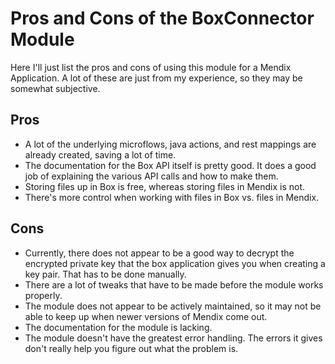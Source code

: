 # Pros and Cons of the BoxConnector Module

Here I'll just list the pros and cons of using this module for a Mendix Application. A lot of these are just from my experience, so they may be somewhat subjective.

## Pros

* A lot of the underlying microflows, java actions, and rest mappings are already created, saving a lot of time.
* The documentation for the Box API itself is pretty good. It does a good job of explaining the various API calls and how to make them.
* Storing files up in Box is free, whereas storing files in Mendix is not.
* There's more control when working with files in Box vs. files in Mendix.

## Cons

* Currently, there does not appear to be a good way to decrypt the encrypted private key that the box application gives you when creating a key pair. That has to be done manually.
* There are a lot of tweaks that have to be made before the module works properly.
* The module does not appear to be actively maintained, so it may not be able to keep up when newer versions of Mendix come out.
* The documentation for the module is lacking.
* The module doesn't have the greatest error handling. The errors it gives don't really help you figure out what the problem is.
